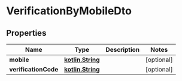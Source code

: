 # VerificationByMobileDto

## Properties
Name | Type | Description | Notes
------------ | ------------- | ------------- | -------------
**mobile** | [**kotlin.String**](.md) |  |  [optional]
**verificationCode** | [**kotlin.String**](.md) |  |  [optional]
